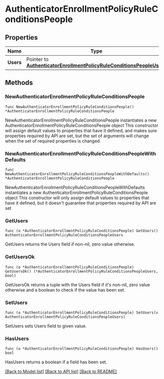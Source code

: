 # AuthenticatorEnrollmentPolicyRuleConditionsPeople

## Properties

Name | Type | Description | Notes
------------ | ------------- | ------------- | -------------
**Users** | Pointer to [**AuthenticatorEnrollmentPolicyRuleConditionsPeopleUsers**](AuthenticatorEnrollmentPolicyRuleConditionsPeopleUsers.md) |  | [optional] 

## Methods

### NewAuthenticatorEnrollmentPolicyRuleConditionsPeople

`func NewAuthenticatorEnrollmentPolicyRuleConditionsPeople() *AuthenticatorEnrollmentPolicyRuleConditionsPeople`

NewAuthenticatorEnrollmentPolicyRuleConditionsPeople instantiates a new AuthenticatorEnrollmentPolicyRuleConditionsPeople object
This constructor will assign default values to properties that have it defined,
and makes sure properties required by API are set, but the set of arguments
will change when the set of required properties is changed

### NewAuthenticatorEnrollmentPolicyRuleConditionsPeopleWithDefaults

`func NewAuthenticatorEnrollmentPolicyRuleConditionsPeopleWithDefaults() *AuthenticatorEnrollmentPolicyRuleConditionsPeople`

NewAuthenticatorEnrollmentPolicyRuleConditionsPeopleWithDefaults instantiates a new AuthenticatorEnrollmentPolicyRuleConditionsPeople object
This constructor will only assign default values to properties that have it defined,
but it doesn't guarantee that properties required by API are set

### GetUsers

`func (o *AuthenticatorEnrollmentPolicyRuleConditionsPeople) GetUsers() AuthenticatorEnrollmentPolicyRuleConditionsPeopleUsers`

GetUsers returns the Users field if non-nil, zero value otherwise.

### GetUsersOk

`func (o *AuthenticatorEnrollmentPolicyRuleConditionsPeople) GetUsersOk() (*AuthenticatorEnrollmentPolicyRuleConditionsPeopleUsers, bool)`

GetUsersOk returns a tuple with the Users field if it's non-nil, zero value otherwise
and a boolean to check if the value has been set.

### SetUsers

`func (o *AuthenticatorEnrollmentPolicyRuleConditionsPeople) SetUsers(v AuthenticatorEnrollmentPolicyRuleConditionsPeopleUsers)`

SetUsers sets Users field to given value.

### HasUsers

`func (o *AuthenticatorEnrollmentPolicyRuleConditionsPeople) HasUsers() bool`

HasUsers returns a boolean if a field has been set.


[[Back to Model list]](../README.md#documentation-for-models) [[Back to API list]](../README.md#documentation-for-api-endpoints) [[Back to README]](../README.md)


